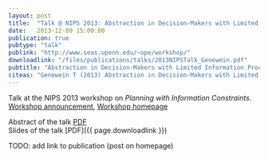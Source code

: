```yaml
---
layout: post
title:  "Talk @ NIPS 2013: Abstraction in Decision-Makers with Limited Information Processing Capabilities"
date:   2013-12-09 15:00:00
publication: true
pubtype: "talk"
publink: "http://www.seas.upenn.edu/~ope/workshop/"
downloadlink: "/files/publications/talks/2013NIPSTalk_Genewein.pdf"
pubtitle: "Abstraction in Decision-Makers with Limited Information Processing Capabilities"
citeas: "Genewein T (2013) Abstraction in Decision-Makers with Limited Information Processing Capabilities, NIPS 2013 workshop on Planning with Information Constraints"
---
```


Talk at the NIPS 2013 workshop on *Planning with Information Constraints*.
[Workshop announcement](https://old.nips.cc/Conferences/2013/Program/event.php?ID=3723),
[Workshop homepage](http://www.seas.upenn.edu/~ope/workshop/)

Abstract of the talk [PDF](http://www.seas.upenn.edu/~ope/workshop/program.pdf)  
Slides of the talk [PDF]({{ page.downloadlink }})

TODO: add link to publication (post on homepage)
